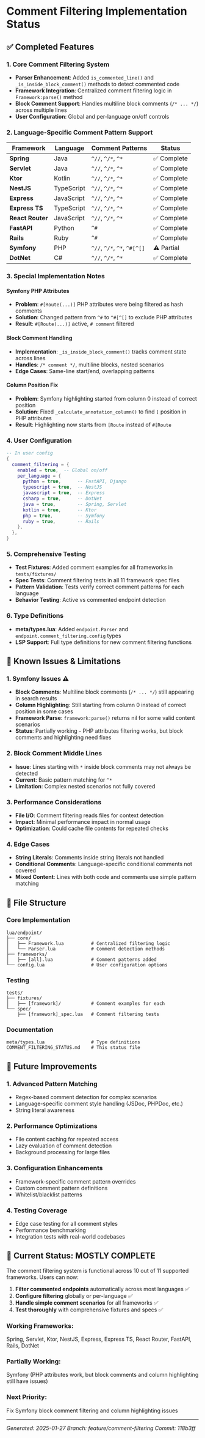 # Comment Filtering Implementation Status

## ✅ Completed Features

### 1. Core Comment Filtering System
- **Parser Enhancement**: Added `is_commented_line()` and `_is_inside_block_comment()` methods to detect commented code
- **Framework Integration**: Centralized comment filtering logic in `Framework:parse()` method
- **Block Comment Support**: Handles multiline block comments (`/* ... */`) across multiple lines
- **User Configuration**: Global and per-language on/off controls

### 2. Language-Specific Comment Pattern Support

| Framework | Language | Comment Patterns | Status |
|-----------|----------|------------------|--------|
| **Spring** | Java | `^//`, `^/*`, `^*` | ✅ Complete |
| **Servlet** | Java | `^//`, `^/*`, `^*` | ✅ Complete |
| **Ktor** | Kotlin | `^//`, `^/*`, `^*` | ✅ Complete |
| **NestJS** | TypeScript | `^//`, `^/*`, `^*` | ✅ Complete |
| **Express** | JavaScript | `^//`, `^/*`, `^*` | ✅ Complete |
| **Express TS** | TypeScript | `^//`, `^/*`, `^*` | ✅ Complete |
| **React Router** | JavaScript | `^//`, `^/*`, `^*` | ✅ Complete |
| **FastAPI** | Python | `^#` | ✅ Complete |
| **Rails** | Ruby | `^#` | ✅ Complete |
| **Symfony** | PHP | `^//`, `^/*`, `^*`, `^#[^[]` | ⚠️ Partial |
| **DotNet** | C# | `^//`, `^/*`, `^*` | ✅ Complete |

### 3. Special Implementation Notes

#### **Symfony PHP Attributes**
- **Problem**: `#[Route(...)]` PHP attributes were being filtered as hash comments
- **Solution**: Changed pattern from `^#` to `^#[^[]` to exclude PHP attributes
- **Result**: `#[Route(...)]` active, `# comment` filtered

#### **Block Comment Handling**
- **Implementation**: `_is_inside_block_comment()` tracks comment state across lines
- **Handles**: `/* comment */`, multiline blocks, nested scenarios
- **Edge Cases**: Same-line start/end, overlapping patterns

#### **Column Position Fix**
- **Problem**: Symfony highlighting started from column 0 instead of correct position
- **Solution**: Fixed `_calculate_annotation_column()` to find `[` position in PHP attributes
- **Result**: Highlighting now starts from `[Route` instead of `#[Route`

### 4. User Configuration

```lua
-- In user config
{
  comment_filtering = {
    enabled = true,  -- Global on/off
    per_language = {
      python = true,      -- FastAPI, Django
      typescript = true,  -- NestJS
      javascript = true,  -- Express
      csharp = true,      -- DotNet
      java = true,        -- Spring, Servlet
      kotlin = true,      -- Ktor
      php = true,         -- Symfony
      ruby = true,        -- Rails
    },
  },
}
```

### 5. Comprehensive Testing
- **Test Fixtures**: Added comment examples for all frameworks in `tests/fixtures/`
- **Spec Tests**: Comment filtering tests in all 11 framework spec files
- **Pattern Validation**: Tests verify correct comment patterns for each language
- **Behavior Testing**: Active vs commented endpoint detection

### 6. Type Definitions
- **meta/types.lua**: Added `endpoint.Parser` and `endpoint.comment_filtering.config` types
- **LSP Support**: Full type definitions for new comment filtering functions

## 🔧 Known Issues & Limitations

### 1. **Symfony Issues** ⚠️
- **Block Comments**: Multiline block comments (`/* ... */`) still appearing in search results
- **Column Highlighting**: Still starting from column 0 instead of correct position in some cases
- **Framework Parse**: `framework:parse()` returns nil for some valid content scenarios
- **Status**: Partially working - PHP attributes filtering works, but block comments and highlighting need fixes

### 2. **Block Comment Middle Lines**
- **Issue**: Lines starting with `*` inside block comments may not always be detected
- **Current**: Basic pattern matching for `^*`
- **Limitation**: Complex nested scenarios not fully covered

### 3. **Performance Considerations**
- **File I/O**: Comment filtering reads files for context detection
- **Impact**: Minimal performance impact in normal usage
- **Optimization**: Could cache file contents for repeated checks

### 4. **Edge Cases**
- **String Literals**: Comments inside string literals not handled
- **Conditional Comments**: Language-specific conditional comments not covered
- **Mixed Content**: Lines with both code and comments use simple pattern matching

## 📁 File Structure

### Core Implementation
```
lua/endpoint/
├── core/
│   ├── Framework.lua          # Centralized filtering logic
│   └── Parser.lua             # Comment detection methods
├── frameworks/
│   ├── [all].lua              # Comment patterns added
└── config.lua                 # User configuration options
```

### Testing
```
tests/
├── fixtures/
│   ├── [framework]/           # Comment examples for each
└── spec/
    ├── [framework]_spec.lua   # Comment filtering tests
```

### Documentation
```
meta/types.lua                 # Type definitions
COMMENT_FILTERING_STATUS.md    # This status file
```

## 🎯 Future Improvements

### 1. **Advanced Pattern Matching**
- Regex-based comment detection for complex scenarios
- Language-specific comment style handling (JSDoc, PHPDoc, etc.)
- String literal awareness

### 2. **Performance Optimizations**
- File content caching for repeated access
- Lazy evaluation of comment detection
- Background processing for large files

### 3. **Configuration Enhancements**
- Framework-specific comment pattern overrides
- Custom comment pattern definitions
- Whitelist/blacklist patterns

### 4. **Testing Coverage**
- Edge case testing for all comment styles
- Performance benchmarking
- Integration tests with real-world codebases

## 🏁 Current Status: **MOSTLY COMPLETE**

The comment filtering system is functional across 10 out of 11 supported frameworks. Users can now:

1. **Filter commented endpoints** automatically across most languages ✅
2. **Configure filtering** globally or per-language ✅
3. **Handle simple comment scenarios** for all frameworks ✅
4. **Test thoroughly** with comprehensive fixtures and specs ✅

### **Working Frameworks**:
Spring, Servlet, Ktor, NestJS, Express, Express TS, React Router, FastAPI, Rails, DotNet

### **Partially Working**:
Symfony (PHP attributes work, but block comments and column highlighting still have issues)

### **Next Priority**:
Fix Symfony block comment filtering and column highlighting issues

---
*Generated: 2025-01-27*
*Branch: feature/comment-filtering*
*Commit: 118b3ff*